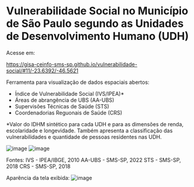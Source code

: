 # Vulnerabilidade Social no Município de São Paulo segundo as Unidades de Desenvolvimento Humano (UDH)

Acesse em: <p>https://gisa-ceinfo-sms-sp.github.io/vulnerabilidade-social/#11/-23.6392/-46.5621</p>

Ferramenta para visualização de dados espaciais abertos:
- Índice de Vulnerabilidade Social (IVS/IPEA)*
- Áreas de abrangência de UBS (AA-UBS)
- Supervisões Técnicas de Saúde (STS)
- Coordenadorias Reguonais de Saúde (CRS)

*Valor do IDHM sintético para cada UDH e para as dimensões de renda, escolaridade e longevidade. Também apresenta a classificação das vulnerabilidades e quantidade de pessoas residentes nas UDH.

![image](https://github.com/gisa-ceinfo-sms-sp/vulnerabilidade-social/assets/75272641/15c65860-d0d6-4872-bae2-877573edeab5)   ![image](https://github.com/gisa-ceinfo-sms-sp/vulnerabilidade-social/assets/75272641/f967d494-7960-4f16-af6c-17527184dc32)


Fontes:
IVS - IPEA/IBGE, 2010
AA-UBS - SMS-SP, 2022
STS - SMS-SP, 2018
CRS - SMS-SP, 2018


Aparência da tela exibida:
![image](https://github.com/gisa-ceinfo-sms-sp/vulnerabilidade-social/assets/75272641/b38f3119-c9b8-4172-968c-cccfe07a2cfa)

